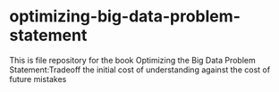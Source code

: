 # optimizing-big-data-problem-statement
This is file repository for the book  Optimizing the Big Data Problem Statement:Tradeoff the initial cost of understanding against the cost of future mistakes
